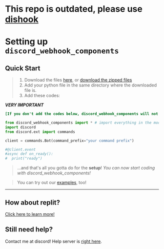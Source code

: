 # This repo is outdated, please use [dishook](https://github.com/AWeirdScratcher/dishook)


# Setting up `discord_webhook_components`

## Quick Start
> 1. Download the files [here](https://github.com/AWeirdScratcher/discord_webhook_components/tree/main/discord_webhook_components), or [download the zipped files](https://github.com/AWeirdScratcher/discord_webhook_components/releases/tag/discord)
> 2. Add your python file in the same directory where the downloaded file is.
> 3. Add these codes:

***VERY IMPORTANT***
```ini
[If you don't add the codes below, discord_webhook_components will not work!]
```

```py
from discord_webhook_components import * # import everything in the module
import discord
from discord.ext import commands

client = commands.Bot(command_prefix="your command prefix")

#@client.event
#async def on_ready():
#  print("ready")

```

> ...and that's all you gotta do for the **setup**! *You can now start coding with discord_webhook_components!*

> You can try out our [examples](https://github.com/AWeirdScratcher/discord_webhook_components/tree/main/examples), too!
***
## How about replit?
[Click here to learn more!](https://github.com/AWeirdScratcher/discord_webhook_components/wiki/What-about-replit%3F)

## Still need help?
Contact me at discord!
Help server is [right here](https://discord.gg/u4DvHYWZph).
